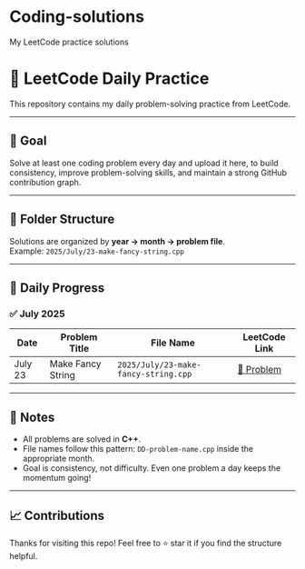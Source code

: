 # Coding-solutions
My LeetCode practice solutions

# 🧠 LeetCode Daily Practice

This repository contains my daily problem-solving practice from LeetCode.

---

## 📅 Goal

Solve at least one coding problem every day and upload it here, to build consistency, improve problem-solving skills, and maintain a strong GitHub contribution graph.

---

## 📁 Folder Structure

Solutions are organized by **year → month → problem file**.  
Example: `2025/July/23-make-fancy-string.cpp`

---

## 📘 Daily Progress

### ✅ July 2025

| Date       | Problem Title            | File Name                            | LeetCode Link                                                                 |
|------------|--------------------------|--------------------------------------|--------------------------------------------------------------------------------|
| July 23    | Make Fancy String        | `2025/July/23-make-fancy-string.cpp` | [🔗 Problem](https://leetcode.com/problems/delete-characters-to-make-fancy-string/) |

---

## 📌 Notes

- All problems are solved in **C++**.
- File names follow this pattern: `DD-problem-name.cpp` inside the appropriate month.
- Goal is consistency, not difficulty. Even one problem a day keeps the momentum going!

---

## 📈 Contributions

Thanks for visiting this repo! Feel free to ⭐ star it if you find the structure helpful.


